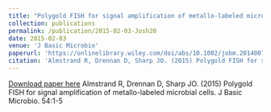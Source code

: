 ```yaml
---
title: "Polygold FISH for signal amplification of metallo-labeled microbial cells"
collection: publications
permalink: /publication/2015-02-03-Josh20
date: 2015-02-03
venue: 'J Basic Microbio'
paperurl: 'https://onlinelibrary.wiley.com/doi/abs/10.1002/jobm.201400748'
citation: 'Almstrand R, Drennan D, Sharp JO. (2015) Polygold FISH for signal amplification of metallo-labeled microbial cells. J Basic Microbio. 54:1-5'
---
```


<a href='https://onlinelibrary.wiley.com/doi/abs/10.1002/jobm.201400748'>Download paper here</a>
Almstrand R, Drennan D, Sharp JO. (2015) Polygold FISH for signal amplification of metallo-labeled microbial cells. J Basic Microbio. 54:1-5
